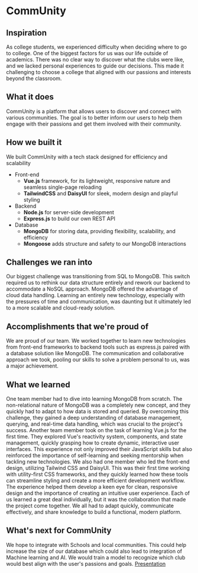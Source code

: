 # CommUnity
## Inspiration
As college students, we experienced difficulty when deciding where to go to college. One of the biggest factors for us was our life outside of academics. There was no clear way to discover what the clubs were like, and we lacked personal experiences to guide our decisions. This made it challenging to choose a college that aligned with our passions and interests beyond the classroom.
## What it does
CommUnity is a platform that allows users to discover and connect with various communities. The goal is to better inform our users to help them engage with their passions and get them involved with their community.
## How we built it
We built CommUnity with a tech stack designed for efficiency and scalability
- Front-end
  - **Vue.js** framework, for its lightweight, responsive nature and seamless single-page reloading
  - **TailwindCSS** and **DaisyUI** for sleek, modern design and playful styling
- Backend
  -  **Node.js** for server-side development
  -  **Express.js** to build our own REST API
- Database
  - **MongoDB** for storing data, providing flexibility, scalability, and efficiency
  - **Mongoose** adds structure and safety to our MongoDB interactions
## Challenges we ran into
Our biggest challenge was transitioning from SQL to MongoDB. This switch required us to rethink our data structure entirely and rework our backend to accommodate a NoSQL approach. MongoDB offered the advantage of cloud data handling. Learning an entirely new technology, especially with the pressures of time and communication, was daunting but it ultimately led to a more scalable and cloud-ready solution. 
## Accomplishments that we're proud of
We are proud of our team. We worked together to learn new technologies from front-end frameworks to backend tools such as express.js paired with a database solution like MongoDB. The communication and collaborative approach we took, pooling our skills to solve a problem personal to us, was a major achievement.
## What we learned
One team member had to dive into learning MongoDB from scratch. The non-relational nature of MongoDB was a completely new concept, and they quickly had to adapt to how data is stored and queried. By overcoming this challenge, they gained a deep understanding of database management, querying, and real-time data handling, which was crucial to the project's success.
Another team member took on the task of learning Vue.js for the first time. They explored Vue's reactivity system, components, and state management, quickly grasping how to create dynamic, interactive user interfaces. This experience not only improved their JavaScript skills but also reinforced the importance of self-learning and seeking mentorship when tackling new technologies.
We also had one member who led the front-end design, utilizing Tailwind CSS and DaisyUI. This was their first time working with utility-first CSS frameworks, and they quickly learned how these tools can streamline styling and create a more efficient development workflow. The experience helped them develop a keen eye for clean, responsive design and the importance of creating an intuitive user experience.
Each of us learned a great deal individually, but it was the collaboration that made the project come together. We all had to adapt quickly, communicate effectively, and share knowledge to build a functional, modern platform.
## What's next for CommUnity
We hope to integrate with Schools and local communities. This could help increase the size of our database which could also lead to integration of Machine learning and AI. We would train a model to recognize which club would best align with the user's passions and goals. 
[Presentation](CommUnity-Presentation.pdf)
